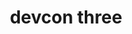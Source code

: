 ﻿---
number: 3
title: devcon three
description: 'Devcon 3 was a celebration held around "Dio de Los Muertos" and Halloween in Cancun, Mexico in November of 2017. It was the largest ever Ethereum gathering at the time, with just under 2000 attending in a year of unprecedented growth in terms of network use, adoption and progress.'
location: 'Cancún, Mexico'
startDate: 2017-11-01
endDate: 2017-11-04
imageUrl: '/assets/images/editions/Cancun.png'
urls:
  - title: Watch
    url: https://archive.devcon.org/archive/watch?edition=3
---
